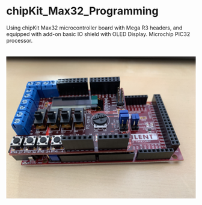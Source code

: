 # chipKit_Max32_Programming
Using chipKit Max32 microcontroller board with Mega R3 headers, and equipped with add-on basic IO shield with OLED Display. Microchip PIC32 processor. </br>
</br></br>
![Max32_With_BasicIOShield](https://github.com/luckydoglou/chipKit_Max32_Programming/blob/master/images/Max32_With_BasicIOShield.jpg) </br>
